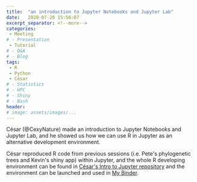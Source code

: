 ```yaml
---
title:  "an introduction to Jupyter Notebooks and Jupyter Lab"
date:   2020-07-20 15:56:07
excerpt_separator: <!--more-->
categories:
 - Meeting
# - Presentation
 - Tutorial
# - Q&A
# - Blog
tags:
 - R
 - Python
 - César
# - Statistics
# - HPC
# - Shiny
# - Bash
header:
# image: assets/images/...
---
```


César (@CexyNature) made an introduction to Jupyter Notebooks and Jupyter Lab, and he showed us how we can use R in Jupyter as an alternative development environment. 

César reproduced R code from previous sessions (i.e. Pete's phylogenetic trees and Kevin's shiny app) within Jupyter, and the whole R developing environment can be found in [César's Intro to Jupyter repository](https://github.com/CexyNature/intro_jupyter) and the environment can be launched and used in [My Binder](https://mybinder.org/v2/gh/CexyNature/intro_jupyter/master).